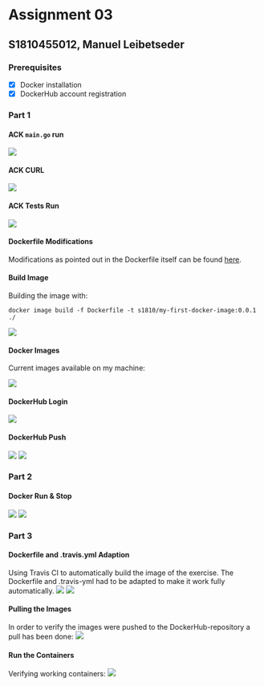 # Assignment 03
## S1810455012, Manuel Leibetseder

### Prerequisites

- [x] Docker installation
- [x] DockerHub account registration

### Part 1

#### ACK `main.go` run
![](screenshots/run_mk_repo.png)

#### ACK CURL
![](screenshots/ack_run_mk_repo.png)

#### ACK Tests Run
![](screenshots/run_mk_repo_tests.png)

#### Dockerfile Modifications
Modifications as pointed out in the Dockerfile itself can be found [here](Dockerfile).

#### Build Image
Building the image with:

`docker image build -f Dockerfile -t s1810/my-first-docker-image:0.0.1 ./`

 
![](screenshots/docker_image_build.png)

#### Docker Images
Current images available on my machine:

![](screenshots/docker_images.png)

#### DockerHub Login
![](screenshots/login_success.png)

#### DockerHub Push
![](screenshots/push_command.png)
![](screenshots/docker_hub.png)

### Part 2
#### Docker Run & Stop
![](screenshots/build_image.png)
![](screenshots/run_stop.png)

### Part 3
#### Dockerfile and .travis.yml Adaption
Using Travis CI to automatically build the image of the exercise. The Dockerfile and .travis-yml had to be adapted to make it work fully automatically.
![](screenshots/travis_build_success.png)
![](screenshots/docker_hub_images.png)

#### Pulling the Images
In order to verify the images were pushed to the DockerHub-repository a pull has been done:
![](screenshots/images_pull.png)

#### Run the Containers
Verifying working containers:
![](screenshots/docker_run_demo_containers.png)



